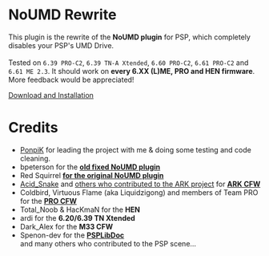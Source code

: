 # NoUMD Rewrite
This plugin is the rewrite of the **NoUMD plugin** for PSP, which completely disables your PSP's UMD Drive. <br/><br/>
Tested on `6.39 PRO-C2`, `6.39 TN-A Xtended`, `6.60 PRO-C2`, `6.61 PRO-C2` and `6.61 ME 2.3`. It should work on **every 6.XX (L)ME, PRO and HEN firmware**. More feedback would be appreciated!

[Download and Installation](https://github.com/rreha/noumd/releases/latest)

# Credits
- [PonpiK](https://github.com/PonpiK) for leading the project with me & doing some testing and code cleaning.<br/>
- bpeterson for the **[old fixed NoUMD plugin](https://wololo.net/talk/viewtopic.php?t=7741)**<br/>
- Red Squirrel **[for the original NoUMD plugin](https://redsquirrel87.altervista.org/doku.php/noumd-plugin)**<br/>
- [Acid_Snake](https://github.com/JoseAaronLopezGarcia) and [others who contributed to the ARK project](https://github.com/PSP-Archive/ARK-4/graphs/contributors) for **[ARK CFW](https://github.com/PSP-Archive/ARK-4)**<br/>
- Coldbird, Virtuous Flame (aka Liquidzigong) and members of Team PRO for the **[PRO CFW](https://code.google.com/archive/p/procfw/)**<br/>
- Total_Noob & HacKmaN for the **HEN**<br/>
- ardi for the **6.20/6.39 TN Xtended**<br/>
- Dark_Alex for the **M33 CFW**<br/>
- Spenon-dev for the **[PSPLibDoc](https://github.com/Spenon-dev/PSPLibDoc)**<br/>
and many others who contributed to the PSP scene...
